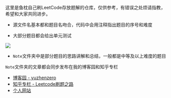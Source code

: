 这里是鱼枕自己刷LeetCode存放题解的仓库，仅供参考，有错误之处烦请指教，希望和大家共同进步。

- 源文件名基本都和题目名吻合，代码中会用注释指出题目的序号和难度

- 大部分题目都会给出单元测试

![](https://blogpicture-yz-1257609930.cos.ap-shanghai.myqcloud.com/20181115203319.png)

- `Note`文件夹中是部分题目的思路讲解和总结，一般都是中等及以上难度的题目

`Note`文件夹的文章都会同步发布在我的博客园和知乎专栏

- [博客园 - yuzhenzero](https://www.cnblogs.com/yuzhenzero/)
- [知乎专栏 - Leetcode刷题之路](https://zhuanlan.zhihu.com/yuzhenLeetcode)
- [个人网站](https://yuzhenzero.github.io/)
